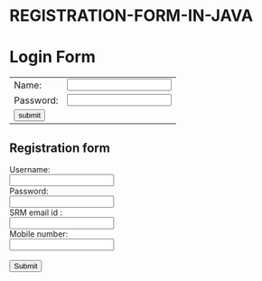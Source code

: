 # REGISTRATION-FORM-IN-JAVA

<html>
<head>
<script>
function validateform(){
var uname=document.myform.uname.value;
var pwd=document.myform.pwd.value;
if(uname.length==0){
 alert("Please enter a Username");
 return false;
}
if(pwd.length<6){ 
  alert("Password cannot less than 6 characters");
  return false;
 }
return true;
 }
</script>
</head>
<body>
<h1> Login Form </h1>
<form name="myform" onsubmit="return validateform()">
<table>
<tr><td>Name:</td>
<td><input type="text" name="uname"></td>
</tr>
<tr><td>Password:</td>
<td><input type="Password" name="pwd"></td>
</tr>
<tr><td><input type="submit" value="submit"></td></tr>
</table>
</form>
</body>
</html>


<html>
<body>
    <h2>Registration form</h2>
    <form>
    <label for="reg">Username:</label><br>
    <input type="text" class="regno"><br>
    <label for="reg">Password:</label><br>
    <input type="password" class="Pass"><br>
    <label for="email">SRM email id :</label><br>
    <input type="text" class="Email"><br>
    <label for="phone">Mobile number:</label><br>
    <input type="number" class="mobile"><br>
    <br>
    <input type="submit" value="Submit" class="Login">	
</form>


<script>
const lgn = document.querySelector('.Login')
lgn.addEventListener("click", Run);
function Run(e)
{
const email = document.querySelector('.Email').value
const pass = document.querySelector('.Pass').value
const user = document.querySelector('.regno').value
const number = document.querySelector('.mobile').value

if(email.includes("@srmist.edu.in") && pass.length >=8 && user.length >=4 && number.length === 10)
{
alert("Registration Successful")
}
else
{
alert("Invalid Credential")
}
}
</script>
</body>
</html>
